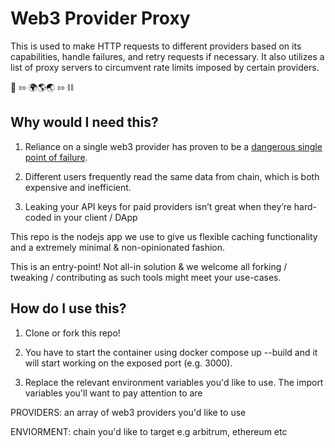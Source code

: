 # Web3 Provider Proxy

This is used to make HTTP requests to different providers based on its capabilities, handle failures, and retry requests if necessary. It also utilizes a list of proxy servers to circumvent rate limits imposed by certain providers.

🙋 ⇰ 🌍🌎🌏 ⇰ ⛓

## Why would I need this? 

1. Reliance on a single web3 provider has proven to be a [dangerous single point of failure](https://thedefiant.io/an-infrastructure-outage-temporarily-broke-defi/).

2. Different users frequently read the same data from chain, which is both expensive and inefficient.

3. Leaking your API keys for paid providers isn’t great when they’re hard-coded in your client / DApp

This repo is the nodejs app we use to give us flexible caching functionality and a extremely minimal & non-opinionated fashion.

This is an entry-point! Not all-in solution & we welcome all forking / tweaking / contributing as such tools might meet your use-cases.

## How do I use this?

1. Clone or fork this repo!

2. You have to start the container using docker compose up --build and it will start working on the exposed port (e.g. 3000).

3. Replace the relevant environment variables you'd like to use. The import variables you'll want to pay attention to are

PROVIDERS: an array of web3 providers you'd like to use

ENVIORMENT: chain you'd like to target e.g arbitrum, ethereum etc
